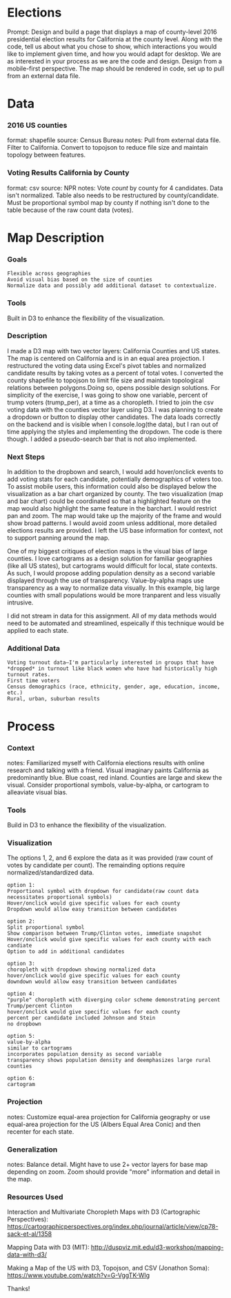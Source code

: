 # Elections
Prompt: Design and build a page that displays a map of county-level 2016 presidential election results for California at the county level. Along with the code, tell us about what you chose to show, which interactions you would like to implement given time, and how you would adapt for desktop. We are as interested in your process as we are the code and design. Design from a mobile-first perspective. The map should be rendered in code, set up to pull from an external data file.

# Data
### 2016 US counties
format: shapefile
source: Census Bureau
notes: Pull from external data file. Filter to California. Convert to topojson to reduce file size and maintain topology between features.

### Voting Results California by County
format: csv
source: NPR
notes: Vote *count* by county for 4 candidates. Data isn't normalized. Table also needs to be restructured by county/candidate. Must be proportional symbol map by county if nothing isn't done to the table because of the raw count data (votes). 

# Map Description
### Goals
	Flexible across geographies
	Avoid visual bias based on the size of counties
	Normalize data and possibly add additional dataset to contextualize. 

### Tools
Built in D3 to enhance the flexibility of the visualization. 

### Description
I made a D3 map with two vector layers: California Counties and US states. The map is centered on California and is in an equal area projection. I restructured the voting data using Excel's pivot tables and normalized candidate results by taking votes as a percent of total votes. I converted the county shapefile to topojson to limit file size and maintain topological relations between polygons.Doing so, opens possible design solutions. For simplicity of the exercise, I was going to show one variable, percent of trump voters (trump_per), at a time as a choropleth. I tried to join the csv voting data with the counties vector layer using D3.  I was planning to create a dropdown or button to display other candidates. The data loads correctly on the backend and is visible when I console.log(the data), but I ran out of time applying the styles and implementing the dropdown. The code is there though. I added a pseudo-search bar that is not also implemented. 

### Next Steps
In addition to the dropbown and search, I would add hover/onclick events to add voting stats for each candidate, potentially demographics of voters too. To assist mobile users, this information could also be displayed below the visualization as a bar chart organized by county. The two visualization (map and bar chart) could be coordinated so that a highlighted feature on the map would also highlight the same feature in the barchart. I would restrict pan and zoom. The map would take up the majority of the frame and would show broad patterns. I would avoid zoom unless additional, more detailed elections results are provided. I left the US base information for context, not to support panning around the map. 

One of my biggest critiques of election maps is the visual bias of large counties. I love cartograms as a design solution for familiar geographies (like all US states), but cartograms would difficult for local, state contexts. As such, I would propose adding population density as a second variable displayed through the use of transparency. Value-by-alpha maps use transparency as a way to normalize data visually. In this example, big large counties with small populations would be more tranparent and less visually intrusive. 

I did not stream in data for this assignment. All of my data methods would need to be automated and streamlined, espeically if this technique would be applied to each state. 


### Additional Data
	Voting turnout data–I'm particularly interested in groups that have *dropped* in turnout like black women who have had historically high turnout rates. 
	First time voters
	Census demographics (race, ethnicity, gender, age, education, income, etc.)
	Rural, urban, suburban results


# Process

### Context
notes: Familiarized myself with California elections results with online research and talking with a friend. Visual imaginary paints California as predominantly blue. Blue coast, red inland. Counties are large and skew the visual. Consider proportional symbols, value-by-alpha, or cartogram to alleaviate visual bias.

### Tools
Build in D3 to enhance the flexibility of the visualization. 

### Visualization

The options 1, 2, and 6 explore the data as it was provided (raw count of votes by candidate per count). The remainding options require normalized/standardized data. 

	option 1:
	Proportional symbol with dropdown for candidate(raw count data necessitates proportional symbols)
	Hover/onclick would give specific values for each county
	Dropdown would allow easy transition between candidates

	option 2:
	Split proportional symbol
	Show comparison between Trump/Clinton votes, immediate snapshot
	Hover/onclick would give specific values for each county with each candiate
	Option to add in additional candidates

	option 3:
	choropleth with dropdown showing normalized data
	hover/onclick would give specific values for each county
	downdown would allow easy transition between candidates

	option 4:
	"purple" choropleth with diverging color scheme demonstrating percent Trump/percent Clinton
	hover/onclick would give specific values for each county
	percent per candidate included Johnson and Stein
	no dropbown

	option 5:
	value-by-alpha 
	similar to cartograms
	incorporates population density as second variable 
	transparency shows population density and deemphasizes large rural counties
	
	option 6: 
	cartogram

### Projection
notes: Customize equal-area projection for California geography or use equal-area projection for the US (Albers Equal Area Conic) and then recenter for each state.

### Generalization
notes: Balance detail. Might have to use 2+ vector layers for base map depending on zoom. Zoom should provide "more" information and detail in the map.

### Resources Used
Interaction and Multivariate Choropleth Maps with D3 (Cartographic Perspectives): https://cartographicperspectives.org/index.php/journal/article/view/cp78-sack-et-al/1358

Mapping Data with D3 (MIT): http://duspviz.mit.edu/d3-workshop/mapping-data-with-d3/

Making a Map of the US with D3, Topojson, and CSV (Jonathon Soma): https://www.youtube.com/watch?v=G-VggTK-Wlg

Thanks!

